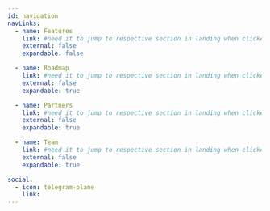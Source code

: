 ```yaml
---
id: navigation
navLinks:
  - name: Features
    link: #need it to jump to respective section in landing when clicked on
    external: false
    expandable: false

  - name: Roadmap
    link: #need it to jump to respective section in landing when clicked on
    external: false
    expandable: true

  - name: Partners
    link: #need it to jump to respective section in landing when clicked on
    external: false
    expandable: true

  - name: Team
    link: #need it to jump to respective section in landing when clicked on
    external: false
    expandable: true

social:
  - icon: telegram-plane
    link: 
---
```


<!--       - title: Future
        path: /future -->


<!--       submenu:
      - title: Solution
        path: /solution

      - title: Participate
        path: /participate

      - title: Token
        path: /token

      - title: Knowledge Base
        path: https://wiki.threefold.io/#/what_is_farming
        external: true -->